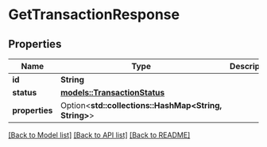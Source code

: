 # GetTransactionResponse

## Properties

Name | Type | Description | Notes
------------ | ------------- | ------------- | -------------
**id** | **String** |  | 
**status** | [**models::TransactionStatus**](TransactionStatus.md) |  | 
**properties** | Option<**std::collections::HashMap<String, String>**> |  | [optional]

[[Back to Model list]](../README.md#documentation-for-models) [[Back to API list]](../README.md#documentation-for-api-endpoints) [[Back to README]](../README.md)


